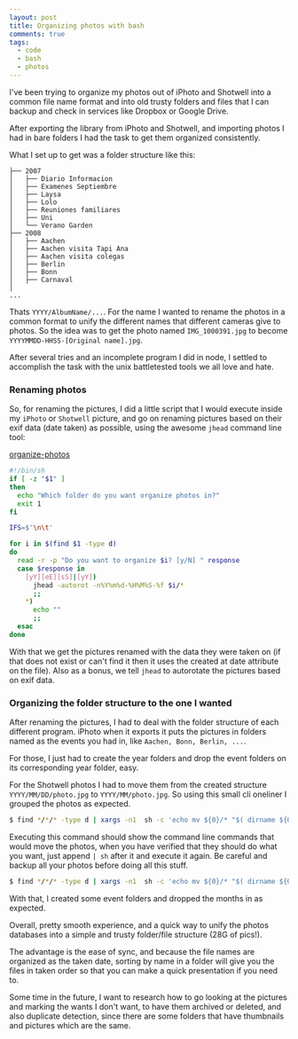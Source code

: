 ```yaml
---
layout: post
title: Organizing photos with bash
comments: true
tags:
  - code
  - bash
  - photos
---
```


I've been trying to organize my photos out of iPhoto and Shotwell into a common
file name format and into old trusty folders and files that I can backup and
check in services like Dropbox or Google Drive.

After exporting the library from iPhoto and Shotwell, and importing photos
I had in bare folders I had the task to get them organized consistently.

What I set up to get was a folder structure like this:

```
├── 2007
│   ├── Diario Informacion
│   ├── Examenes Septiembre
│   ├── Laysa
│   ├── Lolo
│   ├── Reuniones familiares
│   ├── Uni
│   └── Verano Garden
├── 2008
│   ├── Aachen
│   ├── Aachen visita Tapi Ana
│   ├── Aachen visita colegas
│   ├── Berlin
│   ├── Bonn
│   ├── Carnaval
│
...
```

Thats `YYYY/AlbumName/...`. For the name I wanted to rename the photos in
a common format to unify the different names that different cameras give to
photos. So the idea was to get the photo named `IMG_1000391.jpg` to become
`YYYYMMDD-HHSS-[Original name].jpg`.

After several tries and an incomplete program I did in node, I settled to
accomplish the task with the unix battletested tools we all love and hate.

### Renaming photos

So, for renaming the pictures, I did a little script that I would execute
inside my `iPhoto` or `Shotwell` picture, and go on renaming pictures based on
their exif data (date taken) as possible, using the awesome `jhead` command
line tool:

[organize-photos](https://github.com/joakin/dotfiles/blob/master/bin/organize-photos)
```sh
#!/bin/sh
if [ -z "$1" ]
then
  echo "Which folder do you want organize photos in?"
  exit 1
fi

IFS=$'\n\t'

for i in $(find $1 -type d)
do
  read -r -p "Do you want to organize $i? [y/N] " response
  case $response in
    [yY][eE][sS]|[yY])
      jhead -autorot -n%Y%m%d-%H%M%S-%f $i/*
      ;;
    *)
      echo ""
      ;;
  esac
done
```

With that we get the pictures renamed with the data they were taken on (if that
does not exist or can't find it then it uses the created at date attribute on
the file). Also as a bonus, we tell `jhead` to autorotate the pictures based on
exif data.

### Organizing the folder structure to the one I wanted

After renaming the pictures, I had to deal with the folder structure of each
different program. iPhoto when it exports it puts the pictures in folders named
as the events you had in, like `Aachen, Bonn, Berlin, ...`.

For those, I just had to create the year folders and drop the event folders on
its corresponding year folder, easy.

For the Shotwell photos I had to move them from the created structure
`YYYY/MM/DD/photo.jpg` to `YYYY/MM/photo.jpg`. So using this small cli oneliner
I grouped the photos as expected.

```sh
$ find */*/* -type d | xargs -n1  sh -c 'echo mv ${0}/* "$( dirname ${0})" ";" rm -rv ${0} '
```

Executing this command should show the command line commands that would move
the photos, when you have verified that they should do what you want, just
append `| sh` after it and execute it again. Be careful and backup all your
photos before doing all this stuff.

```sh
$ find */*/* -type d | xargs -n1  sh -c 'echo mv ${0}/* "$( dirname ${0})" ";" rm -rv ${0} ' | sh
```

With that, I created some event folders and dropped the months in as expected.

Overall, pretty smooth experience, and a quick way to unify the photos
databases into a simple and trusty folder/file structure (28G of pics!).

The advantage is the ease of sync, and because the file names are organized as
the taken date, sorting by name in a folder will give you the files in taken
order so that you can make a quick presentation if you need to.

Some time in the future, I want to research how to go looking at the pictures
and marking the wants I don't want, to have them archived or deleted, and also
duplicate detection, since there are some folders that have thumbnails and
pictures which are the same.

